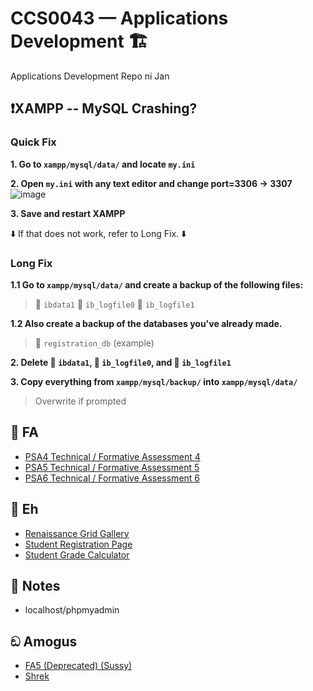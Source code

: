 # CCS0043 — Applications Development 🏗️

Applications Development Repo ni Jan

## ❗XAMPP -- MySQL Crashing?

### Quick Fix
**1. Go to `xampp/mysql/data/` and locate `my.ini`**

**2. Open `my.ini` with any text editor and change port=3306 -> 3307**
![image](https://github.com/user-attachments/assets/ec3993fb-fbfa-452a-b1b0-5a15e90c028a)

**3. Save and restart XAMPP**

⬇️ If that does not work, refer to Long Fix. ⬇️

### Long Fix
**1.1 Go to `xampp/mysql/data/` and create a backup of the following files:**
> 📄 `ibdata1`
> 📄 `ib_logfile0`
> 📄 `ib_logfile1`

**1.2 Also create a backup of the databases you've already made.**
> 📄 `registration_db` (example)

**2. Delete 📄 `ibdata1`, 📄 `ib_logfile0`, and 📄 `ib_logfile1`**

**3. Copy __everything__ from `xampp/mysql/backup/` into `xampp/mysql/data/`**
> Overwrite if prompted


## 📁 FA
- [PSA4 Technical / Formative Assessment 4](https://github.com/LibrarianDarchivo/CCS0043-App-Dev/tree/main/FA4)
- [PSA5 Technical / Formative Assessment 5](https://github.com/LibrarianDarchivo/CCS0043-App-Dev/tree/main/FA5)
- [PSA6 Technical / Formative Assessment 6](https://github.com/LibrarianDarchivo/CCS0043-App-Dev/tree/main/FA6)

## 📁 Eh
- [Renaissance Grid Gallery](https://github.com/LibrarianDarchivo/CCS0043-App-Dev/tree/main/Renaissance%20Grid%20Gallery)
- [Student Registration Page](https://github.com/LibrarianDarchivo/CCS0043-App-Dev/tree/main/Student%20Registration%20Page)
- [Student Grade Calculator](https://github.com/LibrarianDarchivo/CCS0043-App-Dev/tree/main/Student%20Score%20Calculator)

## 📝 Notes
- localhost/phpmyadmin

## ඞ Amogus
- [FA5 (Deprecated) (Sussy)](https://github.com/LibrarianDarchivo/CCS0043-App-Dev/tree/main/FA5-Nah)
- [Shrek](https://github.com/LibrarianDarchivo/CCS0043-App-Dev/tree/main/shrek.jpg)

